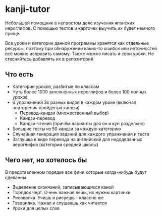 # kanji-tutor

Небольшой помощник в непростом деле изучения японских иероглифов. С помощью тестов и карточек выучить их будет немного проще.

Все уроки и категории данной программы хранятся как отдельные ресурсы, поэтому при обнаружении каких-то ошибок или неточностей всё можно исправить самому. Также можно писать и свои уроки. Не стесняйтесь добавлять их в репозиторий.

## Что есть
* Категории уроков, разбитые по классам
* Чуть более 1000 заполненных иероглифов и более 100 полных уроков
* 6 упражнений 3х разных видов в каждом уроке (включая повторения пройденых кандзи)
  - Перевод-кандзи (множественный выбор)
  - Кандзи-перевод
  - Кандзи-чтения (причём варианты для он и кун раздельно)
* Большие тесты из 50 кандзи за каждую категорию
* Случайная генерация заданий для каждого упражнения и теста
* Заглушка в виде перевода на английский для недоделанных иероглифов (категории средней школы)

## Чего нет, но хотелось бы
В представленном порядке все фичи которые когда-нибудь будут сделанны
* Выделение окончаний, записывающихся каной
* Порядок черт. Очень важная вещь, но нужны картинки
* Рисовалка. Учишь и рисуешь - классно же
* Говорилка. Нажал и слушаешь как читается
* Уроки для целых слов
